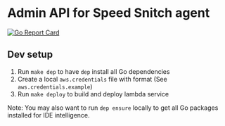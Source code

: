 # Admin API for Speed Snitch agent

[![Go Report Card](https://goreportcard.com/badge/github.com/silinternational/speed-snitch-admin-api)](https://goreportcard.com/report/github.com/silinternational/speed-snitch-admin-api)

## Dev setup
1. Run `make dep` to have `dep` install all Go dependencies
2. Create a local `aws.credentials` file with format (See `aws.credentials.example`)
3. Run `make deploy` to build and deploy lambda service

Note: You may also want to run `dep ensure` locally to get all Go packages installed for IDE intelligence.